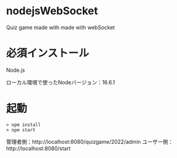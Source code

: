 # nodejsWebSocket
Quiz game made with made with webSocket

# 必須インストール
Node.js

ローカル環境で使ったNodeバージョン：16.6.1

# 起動
```shell
> npm install
> npm start
```

管理者側：http://localhost:8080/quizgame/2022/admin
ユーザー側：http://localhost:8080/start


